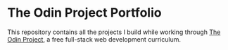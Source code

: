 # The Odin Project Portfolio

This repository contains all the projects I build while working through [The Odin Project](https://www.theodinproject.com/), a free full-stack web development curriculum.
